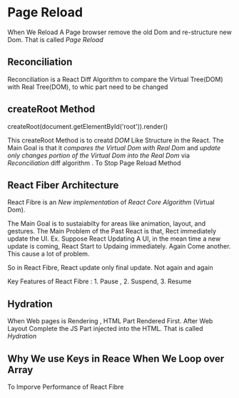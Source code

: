 # Page Reload
When We Reload A Page browser remove the old Dom and re-structure new Dom. That is called *Page Reload*



## Reconciliation
Reconciliation is a React Diff Algorithm to compare the Virtual Tree(DOM) with Real Tree(DOM), to whic part need to be changed



## createRoot Method
createRoot(document.getElementById('root')).render(<App />)

This createRoot Method is to creatd *DOM* Like Structure in the React. The Main Goal is that it *compares the Virtual Dom with Real Dom* and *update only changes portion of the Virtual Dom into the Real Dom* via *Reconciliation* diff algorithm . To Stop Page Reload Method



## React Fiber Architecture
React Fibre is an *New implementation* of *React Core Algorithm* (Virtual Dom).

The Main Goal is to sustaiabilty for areas like animation, layout, and gestures. The Main Problem of the Past React is that, Rect immediately update the UI.
Ex. Suppose React Updating A UI, in the mean time a new update is coming, React Start to Updaing immediately. Again Come another. This cause a lot of problem.

So in React Fibre, React update only final update. Not again and again

Key Features of React Fibre : 1. Pause , 2. Suspend, 3. Resume 



## Hydration
When Web pages is Rendering , HTML Part Rendered First. After Web Layout Complete the JS Part injected into the HTML. That is called *Hydration*



## Why We use Keys in Reace When We Loop over Array
To Imporve Performance of React Fibre